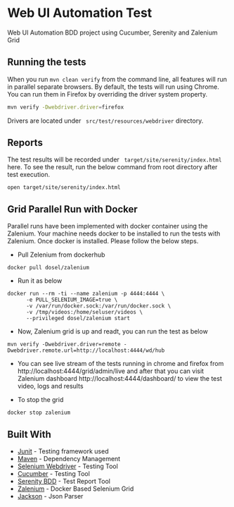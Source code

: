 # Web UI Automation Test

Web UI Automation BDD project using Cucumber, Serenity and Zalenium Grid

## Running the tests

When you run ```mvn clean verify``` from the command line, all features will run in parallel separate browsers. 
By default, the tests will run using Chrome. You can run them in Firefox by overriding the driver system property.
```sh
mvn verify -Dwebdriver.driver=firefox
``` 

Drivers are located under ``` src/test/resources/webdriver``` directory.

## Reports

The test results will be recorded under ``` target/site/serenity/index.html```  here. 
To see the result, run the below command from root directory after test execution.
``` 
open target/site/serenity/index.html 
``` 

## Grid Parallel Run with Docker
Parallel runs have been implemented with docker container using the Zalenium.
Your machine needs docker to be installed to run the tests with Zalenium. Once docker is installed. Please follow the below steps.
- Pull Zelenium from dockerhub
```
docker pull dosel/zalenium
``` 

- Run it as below
``` 
docker run --rm -ti --name zalenium -p 4444:4444 \
      -e PULL_SELENIUM_IMAGE=true \
      -v /var/run/docker.sock:/var/run/docker.sock \
      -v /tmp/videos:/home/seluser/videos \
      --privileged dosel/zalenium start
``` 
- Now, Zalenium grid is up and readt, you can run the test as below
``` 
mvn verify -Dwebdriver.driver=remote -Dwebdriver.remote.url=http://localhost:4444/wd/hub
``` 

- You can see live stream of the tests running in chrome and firefox from http://localhost:4444/grid/admin/live and after that you can visit Zalenium dashboard http://localhost:4444/dashboard/ to view the test video, logs and results

- To stop the grid
``` 
docker stop zalenium
``` 

## Built With

* [Junit](https://junit.org/junit5/) - Testing framework used
* [Maven](https://maven.apache.org/) - Dependency Management
* [Selenium Webdriver](https://www.selenium.dev/) - Testing Tool
* [Cucumber](https://cucumber.io/) - Testing Tool
* [Serenity BDD](http://www.thucydides.info/#/) - Test Report Tool
* [Zalenium](https://opensource.zalando.com/zalenium/) - Docker Based Selenium Grid
* [Jackson](https://opensource.zalando.com/zalenium/) - Json Parser

